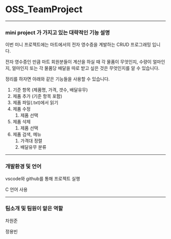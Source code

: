 # OSS_TeamProject

___
### mini project 가 가지고 있는 대략적인 기능 설명

이번 미니 프로젝트에는 마트에서의 전자 영수증을 계발하는 CRUD 프로그래밍 입니다.

전자 영수증인 만큼 마트 회원분들이 계산을 하실 때 각 물품이 무엇인지, 수량이 얼마인지, 얼마인지 또는 각 물품당 배달을 따로 받고 싶은 것은 무엇인지를 알 수 있습니다.

정리를 하자면 아래와 같은 기능들을 사용할 수 있습니다.

1. 기준 항목 (제품명, 가격, 갯수, 배달유무)
1. 제품 추가 (기준 항목 포함)
1. 제품 파일(.txt)에서 읽기
1. 제품 수정
    1. 제품 선택
1. 제품 삭제
    1. 제품 선택
1. 제품 검색, 메뉴
    1. 가격대 정렬
    1. 배달유무 분류

______
### 개발환경 및 언어

vscode와 github를 통해 프로젝트 실행

C 언어 사용
______
### 팀소개 및 팀원이 맡은 역할

차원준

정용빈